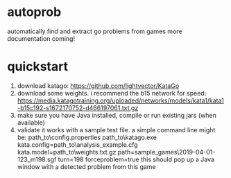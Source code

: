 # autoprob
automatically find and extract go problems from games
more documentation coming!

# quickstart

1) download katago: https://github.com/lightvector/KataGo
2) download some weights. i recommend the b15 network for speed: https://media.katagotraining.org/uploaded/networks/models/kata1/kata1-b15c192-s1672170752-d466197061.txt.gz
3) make sure you have Java installed, compile or run existing jars (when available)
4) validate it works with a sample test file. a simple command line might be:
path_to\config.properties path_to\katago.exe kata.config=path_to\analysis_example.cfg kata.model=path_to\weights.txt.gz path=sample_games\\2019-04-01-123_m198.sgf turn=198 forceproblem=true
this should pop up a Java window with a detected problem from this game
